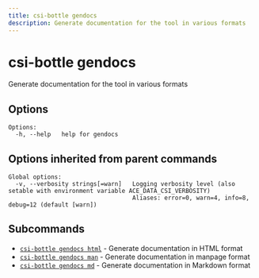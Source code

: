 ```yaml
---
title: csi-bottle gendocs
description: Generate documentation for the tool in various formats
---
```


<!--
This documentation is auto generated by a script.
Please do not edit this file directly.
-->

<!-- markdownlint-disable-next-line single-title -->
# csi-bottle gendocs

Generate documentation for the tool in various formats

## Options

```plaintext
Options:
  -h, --help   help for gendocs
```

## Options inherited from parent commands

```plaintext
Global options:
  -v, --verbosity strings[=warn]   Logging verbosity level (also setable with environment variable ACE_DATA_CSI_VERBOSITY)
                                   Aliases: error=0, warn=4, info=8, debug=12 (default [warn])
```

## Subcommands

- [`csi-bottle gendocs html`](html.md) - Generate documentation in HTML format
- [`csi-bottle gendocs man`](man.md) - Generate documentation in manpage format
- [`csi-bottle gendocs md`](md.md) - Generate documentation in Markdown format
